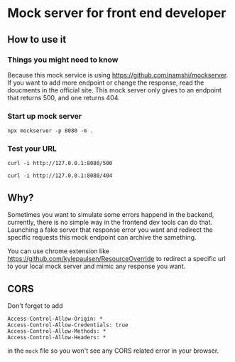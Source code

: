 # Mock server for front end developer

## How to use it

### Things you might need to know

Because this mock service is using https://github.com/namshi/mockserver. If you want to add more endpoint or change the response, read the doucments in the official site.
This mock server only gives to an endpoint that returns 500, and one returns 404.

### Start up mock server

`npx mockserver -p 8080 -m .`

### Test your URL

`curl -i http://127.0.0.1:8080/500`

`curl -i http://127.0.0.1:8080/404`

## Why?

Sometimes you want to simulate some errors happend in the backend, currently, there is no simple way in the frontend dev tools can do that. Launching a fake server that response error you want and redirect the specific requests this mock endpoint can archive the samething.

You can use chrome extension like https://github.com/kylepaulsen/ResourceOverride to redirect a specific url to your local mock server and mimic any response you want.

## CORS

Don't forget to add

```
Access-Control-Allow-Origin: *
Access-Control-Allow-Credentials: true
Access-Control-Allow-Methods: *
Access-Control-Allow-Headers: *
```

in the `mock` file so you won't see any CORS related error in your browser.
